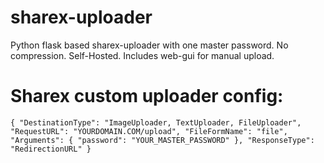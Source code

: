 # sharex-uploader

Python flask based sharex-uploader with one master password. No compression. Self-Hosted.
Includes web-gui for manual upload.

# Sharex custom uploader config:

`{
  "DestinationType": "ImageUploader, TextUploader, FileUploader",
  "RequestURL": "YOURDOMAIN.COM/upload",
  "FileFormName": "file",
  "Arguments": {
    "password": "YOUR_MASTER_PASSWORD"
  },
  "ResponseType": "RedirectionURL"
}`